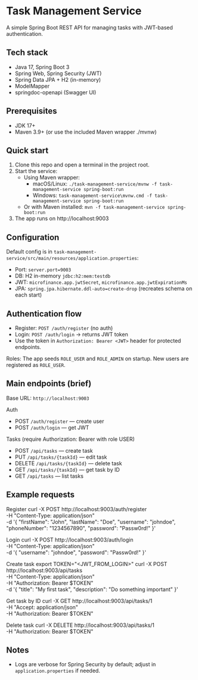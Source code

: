 # Task Management Service

A simple Spring Boot REST API for managing tasks with JWT-based authentication.

## Tech stack
- Java 17, Spring Boot 3
- Spring Web, Spring Security (JWT)
- Spring Data JPA + H2 (in-memory)
- ModelMapper
- springdoc-openapi (Swagger UI)

## Prerequisites
- JDK 17+
- Maven 3.9+ (or use the included Maven wrapper ./mvnw)

## Quick start
1) Clone this repo and open a terminal in the project root.
2) Start the service:
   - Using Maven wrapper:
     - macOS/Linux: `./task-management-service/mvnw -f task-management-service spring-boot:run`
     - Windows: `task-management-service\mvnw.cmd -f task-management-service spring-boot:run`
   - Or with Maven installed: `mvn -f task-management-service spring-boot:run`
3) The app runs on http://localhost:9003

## Configuration
Default config is in `task-management-service/src/main/resources/application.properties`:
- Port: `server.port=9003`
- DB: H2 in-memory `jdbc:h2:mem:testdb`
- JWT: `microfinance.app.jwtSecret`, `microfinance.app.jwtExpirationMs`
- JPA: `spring.jpa.hibernate.ddl-auto=create-drop` (recreates schema on each start)

## Authentication flow
- Register: `POST /auth/register` (no auth)
- Login: `POST /auth/login` → returns JWT token
- Use the token in `Authorization: Bearer <JWT>` header for protected endpoints.

Roles: The app seeds `ROLE_USER` and `ROLE_ADMIN` on startup. New users are registered as `ROLE_USER`.

## Main endpoints (brief)
Base URL: `http://localhost:9003`

Auth
- POST `/auth/register` — create user
- POST `/auth/login` — get JWT

Tasks (require Authorization: Bearer <JWT> with role USER)
- POST `/api/tasks` — create task
- PUT `/api/tasks/{taskId}` — edit task
- DELETE `/api/tasks/{taskId}` — delete task
- GET `/api/tasks/{taskId}` — get task by ID
- GET `/api/tasks` — list tasks

## Example requests
Register
curl -X POST http://localhost:9003/auth/register \
  -H "Content-Type: application/json" \
  -d '{
        "firstName": "John",
        "lastName": "Doe",
        "username": "johndoe",
        "phoneNumber": "1234567890",
        "password": "Passw0rd!"
      }'

Login
curl -X POST http://localhost:9003/auth/login \
  -H "Content-Type: application/json" \
  -d '{ "username": "johndoe", "password": "Passw0rd!" }'

Create task
export TOKEN="<JWT_FROM_LOGIN>"
curl -X POST http://localhost:9003/api/tasks \
  -H "Content-Type: application/json" \
  -H "Authorization: Bearer $TOKEN" \
  -d '{
        "title": "My first task",
        "description": "Do something important"
      }'

Get task by ID
curl -X GET http://localhost:9003/api/tasks/1 \
  -H "Accept: application/json" \
  -H "Authorization: Bearer $TOKEN"

Delete task
curl -X DELETE http://localhost:9003/api/tasks/1 \
  -H "Authorization: Bearer $TOKEN" 

## Notes
- Logs are verbose for Spring Security by default; adjust in `application.properties` if needed.
